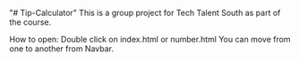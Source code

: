 "# Tip-Calculator" 
This is a group project for Tech Talent South as part of the course.

How to open:
Double click on index.html or number.html
You can move from one to another from Navbar.
